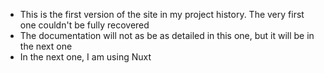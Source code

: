 - This is the first version of the site in my project history. The very first one couldn't be fully recovered
- The documentation will not as be as detailed in this one, but it will be in the next one
- In the next one, I am using Nuxt